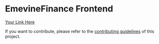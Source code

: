 # EmevineFinance Frontend


[Your Link Here](https://www.emevinefinance.com)



If you want to contribute, please refer to the [contributing guidelines](./CONTRIBUTING.md) of this project.
